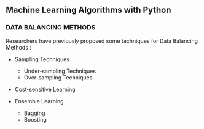 ## Machine Learning Algorithms with Python

### DATA BALANCING METHODS

Researchers have previously proposed some techniques for Data Balancing Methods :

- Sampling Techniques
  - Under-sampling Techniques
  - Over-sampling Techniques
 
- Cost-sensitive Learning

- Ensemble Learning
  - Bagging
  - Boosting

